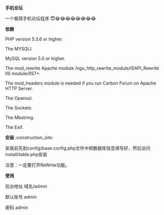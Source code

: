 **手机论坛**

一个极简手机论坛程序 :innocent::joy::joy::joy::joy::joy::joy::joy::joy:

**依赖**

PHP version 5.3.6 or higher.

The MYSQLI.

MySQL version 5.0 or higher.

The mod_rewrite Apache module /ngx_http_rewrite_module/ISAPI_Rewrite IIS module/IIS7+.

The mod_headers module is needed if you run Carbon Forum on Apache HTTP Server.

The Openssl.

The Sockets.

The Mbstring.

The Exif.

**安装**
:construction_site:

安装前先到config/base.config.php文件中把数据库信息填写好，然后访问install/table.php安装

注意：一定要打开ReWrite功能。

**使用**

后台地址 域名/admin

默认账号  admin

密码     admin
